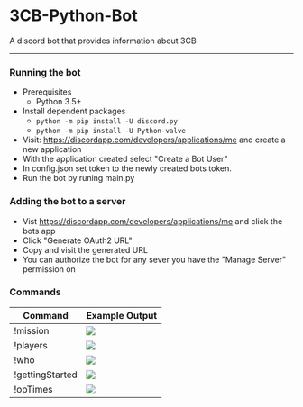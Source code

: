 # 3CB-Python-Bot

A discord bot that provides information about 3CB

---

### Running the bot
* Prerequisites
  * Python 3.5+
* Install dependent packages
  * `python -m pip install -U discord.py`
  * `python -m pip install -U Python-valve`
* Visit:  https://discordapp.com/developers/applications/me and create a new application
* With the application created select "Create a Bot User"
* In config.json set token to the newly created bots token.
* Run the bot by runing main.py

### Adding the bot to a server
* Vist https://discordapp.com/developers/applications/me and click the bots app
* Click "Generate OAuth2 URL"
* Copy and visit the generated URL
* You can authorize the bot for any sever you have the "Manage Server" permission on



### Commands
| Command         | Example Output                                                                                           |
|-----------------|----------------------------------------------------------------------------------------------------------|
| !mission        | ![](https://user-images.githubusercontent.com/7244005/41125420-52d1412c-6a9c-11e8-9809-d7769f8be900.PNG) |
| !players        | ![](https://user-images.githubusercontent.com/7244005/41125542-ab6ea676-6a9c-11e8-91f1-54e939b75c68.PNG) |
| !who            | ![](https://user-images.githubusercontent.com/7244005/41125556-b627601c-6a9c-11e8-8986-82800003e083.PNG) |
| !gettingStarted | ![](https://user-images.githubusercontent.com/7244005/41125577-c6e22c0c-6a9c-11e8-865e-0e6eabfdb82f.png) |
| !opTimes        | ![](https://user-images.githubusercontent.com/7244005/41125593-d11bc872-6a9c-11e8-9d13-7adf17c60783.PNG) |
